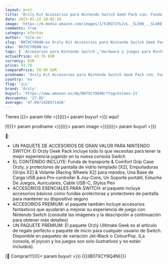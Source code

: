 ```yaml
---
layout: post
title: 'Orzly Kit Accesorios para Nintendo Switch Geek Pack con: Funda y Protector de Pantalla Switch  Empuñaduras & Volante para mandos JoyCon  Una Base de Carga USB y Un Soporte portátil  y más [ColorPop]'
date: 2023-01-22 10:02:14
image: 'https://m.media-amazon.com/images/I/51RQ71YL2zL._SL500_._SL400_.jpg'
comments: true
category: ofertas
author: 'tole.es'
slug: 'B07XCY9Q4N-es Orzly Kit Accesorios para Nintendo Switch Geek Pack con:...'
sku: 'B07XCY9Q4N-es'
tags: [ 'Accesorios para Nintendo Switch','Hardware y juegos para Nintendo Switch','Kits de accesorios para Nintendo Switch','Videojuegos','nintendo','orzly','🇪🇸', ]
actualPrice: 43.76 EUR
currency: EUR
price: 43.76
comparePrice: 59.99 EUR
prodname: 'Orzly Kit Accesorios para Nintendo Switch Geek Pack con: Funda y Protector de Pantalla Switch  Empuñaduras & Volante para mandos JoyCon  Una Base de Carga USB y Un Soporte portátil  y más [ColorPop]'
country: 'es'
flag: '🇪🇸'
brand: 'Orzly'
buyurl: 'https://www.amazon.es/dp/B07XCY9Q4N/?tag=tolees-21'
descuento: '27.05'
average: '47.0971428571428'
---
```


Tienes [{{< param title >}}]({{< param buyurl >}}) aqui!

[![{{< param prodname >}}]({{< param image >}})]({{< param buyurl >}})

🔎:

- UN PAQUETE DE ACCESORIOS DE GRAN VALOR PARA NINTENDO SWITCH: El Orzly Geek Pack incluye todo lo que necesitas para tener la mejor experiencia jugando en tu nueva consola Switch
- EL CONTENIDO INCLUYE: Funda de transporte & Comfort Grip Case Orzly, y protectores de pantalla de vidrio templado [X2], Empuñaduras [Grips X2] & Volante [Racing Wheels X2] para mandos, Una Base de Carga USB para Pro-controller & Joy-Cons, Un Soporte portátil, Estuche De Juegos, Auriculares, Cable USB-C, Stylus Pen
- ACCESORIOS ESENCIALES PARA SWITCH: el paquete incluye accesorios básicos como fundas protectoras y protectores de pantalla para mantener su dispositivo seguro
- ACCESORIOS PREMIUM: el paquete también incluye accesorios fantásticos que ayudarán a mejorar su experiencia de juego con Nintendo Switch (consulte las imágenes y la descripción a continuación para obtener más detalles)
- UN PAQUETE PREMIUM: El paquete Orzly Ultimate Geek es el artículo de regalo perfecto o paquete de inicio para cualquier usuario de Switch. Disponible en paquetes de variación Jet-Black o ColourPop. (La consola, el joycon y los juegos son solo ilustrativos y no están incluidos).

[🛒 Comprar!!!]({{< param buyurl >}})
{{<world>}}B07XCY9Q4N{{</world>}}
